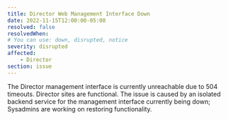 ```yaml
---
title: Director Web Management Interface Down
date: 2022-11-15T12:00:00-05:00
resolved: false
resolvedWhen:
# You can use: down, disrupted, notice
severity: disrupted
affected: 
    - Director
section: issue
---
```

The Director management interface is currently unreachable due to 504 timeouts. Director sites are functional. The issue is caused by an isolated backend service for the management interface currently being down; Sysadmins are working on restoring functionality.

